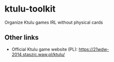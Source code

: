 # ktulu-toolkit
Organize Ktulu games IRL without physical cards
## Other links
- Official Ktulu game website (PL): https://21wdw-2014.staszic.waw.pl/ktulu/
